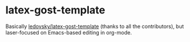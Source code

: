 # latex-gost-template
Basically [ledovsky/latex-gost-template](https://github.com/ledovsky/latex-gost-template) (thanks to all the contributors), but laser-focused on Emacs-based editing in org-mode.
